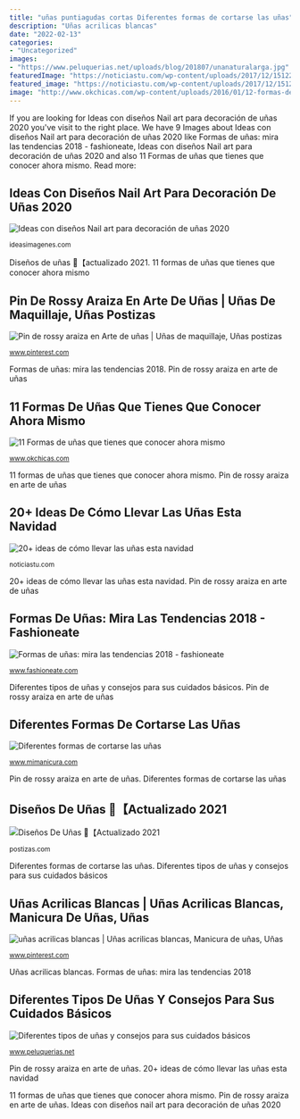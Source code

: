 ```yaml
---
title: "uñas puntiagudas cortas Diferentes formas de cortarse las uñas"
description: "Uñas acrilicas blancas"
date: "2022-02-13"
categories:
- "Uncategorized"
images:
- "https://www.peluquerias.net/uploads/blog/201807/unanaturalarga.jpg"
featuredImage: "https://noticiastu.com/wp-content/uploads/2017/12/1512269868585.jpg"
featured_image: "https://noticiastu.com/wp-content/uploads/2017/12/1512269868585.jpg"
image: "http://www.okchicas.com/wp-content/uploads/2016/01/12-formas-de-uñas-que-debes-conocer-7-1.png"
---
```


If you are looking for Ideas con diseños Nail art para decoración de uñas 2020 you've visit to the right place. We have 9 Images about Ideas con diseños Nail art para decoración de uñas 2020 like Formas de uñas: mira las tendencias 2018 - fashioneate, Ideas con diseños Nail art para decoración de uñas 2020 and also 11 Formas de uñas que tienes que conocer ahora mismo. Read more:

## Ideas Con Diseños Nail Art Para Decoración De Uñas 2020

![Ideas con diseños Nail art para decoración de uñas 2020](https://ideasimagenes.com/wp-content/uploads/2016/06/1a64979c3710ea8c231b5d76c195dd2c.jpg "Uñas acrilicas blancas")

<small>ideasimagenes.com</small>

Diseños de uñas 🥇【actualizado 2021. 11 formas de uñas que tienes que conocer ahora mismo

## Pin De Rossy Araiza En Arte De Uñas | Uñas De Maquillaje, Uñas Postizas

![Pin de rossy araiza en Arte de uñas | Uñas de maquillaje, Uñas postizas](https://i.pinimg.com/736x/b3/04/76/b30476ab76994dc768eadfef301f8b32.jpg "Uñas acrilicas blancas")

<small>www.pinterest.com</small>

Formas de uñas: mira las tendencias 2018. Pin de rossy araiza en arte de uñas

## 11 Formas De Uñas Que Tienes Que Conocer Ahora Mismo

![11 Formas de uñas que tienes que conocer ahora mismo](http://www.okchicas.com/wp-content/uploads/2016/01/12-formas-de-uñas-que-debes-conocer-7-1.png "Uñas acrilicas blancas")

<small>www.okchicas.com</small>

11 formas de uñas que tienes que conocer ahora mismo. Pin de rossy araiza en arte de uñas

## 20+ Ideas De Cómo Llevar Las Uñas Esta Navidad

![20+ ideas de cómo llevar las uñas esta navidad](https://noticiastu.com/wp-content/uploads/2017/12/1512269868585.jpg "Diseños de uñas 🥇【actualizado 2021")

<small>noticiastu.com</small>

20+ ideas de cómo llevar las uñas esta navidad. Pin de rossy araiza en arte de uñas

## Formas De Uñas: Mira Las Tendencias 2018 - Fashioneate

![Formas de uñas: mira las tendencias 2018 - fashioneate](https://www.fashioneate.com/wp-content/uploads/2017/11/e9688cbe5f06d4cac6ef7bca3a14e812.jpg "Uñas acrilicas blancas")

<small>www.fashioneate.com</small>

Diferentes tipos de uñas y consejos para sus cuidados básicos. Pin de rossy araiza en arte de uñas

## Diferentes Formas De Cortarse Las Uñas

![Diferentes formas de cortarse las uñas](http://www.mimanicura.com/wp-content/uploads/2014/05/como-cortar-las-unas.jpg "Diseños de uñas 🥇【actualizado 2021")

<small>www.mimanicura.com</small>

Pin de rossy araiza en arte de uñas. Diferentes formas de cortarse las uñas

## Diseños De Uñas 🥇【Actualizado 2021

![Diseños De Uñas 🥇【Actualizado 2021](https://postizas.com/wp-content/uploads/almendra-480x780.jpg "Formas de uñas: mira las tendencias 2018")

<small>postizas.com</small>

Diferentes formas de cortarse las uñas. Diferentes tipos de uñas y consejos para sus cuidados básicos

## Uñas Acrilicas Blancas | Uñas Acrilicas Blancas, Manicura De Uñas, Uñas

![uñas acrilicas blancas | Uñas acrilicas blancas, Manicura de uñas, Uñas](https://i.pinimg.com/736x/a7/06/4d/a7064d01891e9d010e325ebc863561be--manicure.jpg "Ideas con diseños nail art para decoración de uñas 2020")

<small>www.pinterest.com</small>

Uñas acrilicas blancas. Formas de uñas: mira las tendencias 2018

## Diferentes Tipos De Uñas Y Consejos Para Sus Cuidados Básicos

![Diferentes tipos de uñas y consejos para sus cuidados básicos](https://www.peluquerias.net/uploads/blog/201807/unanaturalarga.jpg "Diseños de uñas 🥇【actualizado 2021")

<small>www.peluquerias.net</small>

Pin de rossy araiza en arte de uñas. 20+ ideas de cómo llevar las uñas esta navidad

11 formas de uñas que tienes que conocer ahora mismo. Pin de rossy araiza en arte de uñas. Ideas con diseños nail art para decoración de uñas 2020
